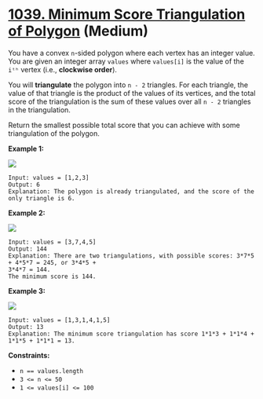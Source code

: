 # [1039. Minimum Score Triangulation of Polygon][link] (Medium)

[link]: https://leetcode.com/problems/minimum-score-triangulation-of-polygon/

You have a convex `n`-sided polygon where each vertex has an integer value. You are given an integer
array `values` where `values[i]` is the value of the `iᵗʰ` vertex (i.e., **clockwise order**).

You will **triangulate** the polygon into `n - 2` triangles. For each triangle, the value of that
triangle is the product of the values of its vertices, and the total score of the triangulation is
the sum of these values over all `n - 2` triangles in the triangulation.

Return the smallest possible total score that you can achieve with some triangulation of the
polygon.

**Example 1:**

![](https://assets.leetcode.com/uploads/2021/02/25/shape1.jpg)

```
Input: values = [1,2,3]
Output: 6
Explanation: The polygon is already triangulated, and the score of the only triangle is 6.
```

**Example 2:**

![](https://assets.leetcode.com/uploads/2021/02/25/shape2.jpg)

```
Input: values = [3,7,4,5]
Output: 144
Explanation: There are two triangulations, with possible scores: 3*7*5 + 4*5*7 = 245, or 3*4*5 +
3*4*7 = 144.
The minimum score is 144.
```

**Example 3:**

![](https://assets.leetcode.com/uploads/2021/02/25/shape3.jpg)

```
Input: values = [1,3,1,4,1,5]
Output: 13
Explanation: The minimum score triangulation has score 1*1*3 + 1*1*4 + 1*1*5 + 1*1*1 = 13.
```

**Constraints:**

- `n == values.length`
- `3 <= n <= 50`
- `1 <= values[i] <= 100`
